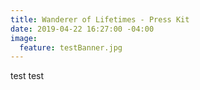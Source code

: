 ```yaml
---
title: Wanderer of Lifetimes - Press Kit
date: 2019-04-22 16:27:00 -04:00
image:
  feature: testBanner.jpg
---
```


test test